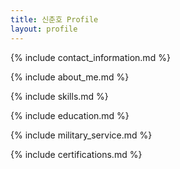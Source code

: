```yaml
---
title: 신춘호 Profile
layout: profile
---
```


{% include contact_information.md %}

{% include about_me.md %}



{% include skills.md %}

{% include education.md %}

{% include military_service.md %}

{% include certifications.md %}
